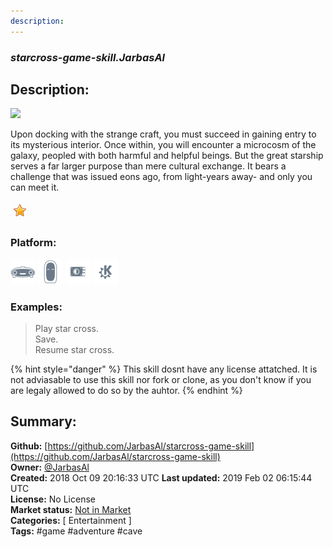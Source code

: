 ```yaml
---
description: 
---
```


### _starcross-game-skill.JarbasAl_  
## Description:  
![](http://infocom.elsewhere.org/gallery/starcross/starcross1.jpg)

Upon docking with the strange craft, you must succeed in gaining entry to its mysterious interior. Once within, you will encounter a microcosm of the galaxy, peopled with both harmful and helpful beings. But the great starship serves a far larger purpose than mere cultural exchange. It bears a challenge that was issued eons ago, from light-years away- and only you can meet it.  
  
![](../.gitbook/assets/star.png)  
  
### Platform:  
 ![Mark I](../.gitbook/assets/mark-1-icon.png)  ![Mark II](../.gitbook/assets/mark-2-icon.png)  ![Picroft](../.gitbook/assets/picroft-icon.png)  ![plasmoid](../.gitbook/assets/kde.png)   
### Examples:  
> Play star cross.  
> Save.  
> Resume star cross.  
  
{% hint style="danger" %}
This skill dosnt have any license attatched. It is not adviasable to use this skill nor fork or clone, as you don't know if you are legaly allowed to do so by the auhtor.
{% endhint %}
  
## Summary:  
**Github:** [https://github.com/JarbasAl/starcross-game-skill](https://github.com/JarbasAl/starcross-game-skill)  
**Owner:** [@JarbasAl](https://github.com/JarbasAl)  
**Created:** 2018 Oct 09 20:16:33 UTC  **Last updated:** 2019 Feb 02 06:15:44 UTC  
**License:** No License  
**Market status:** [Not in Market](https://market.mycroft.ai/skill/)  
**Categories:** [ Entertainment ]   
**Tags:** \#game \#adventure \#cave   
